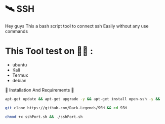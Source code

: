 # 🛰 SSH
Hey guys This a bash script tool to connect ssh Easily without any use commands


# This Tool test on 👨‍💻 :

- ubuntu
- Kali
- Termux
- debian


🛑 Installation And Requirements 🛑

```bash
apt-get update && apt-get upgrade -y && apt-get install open-ssh -y && apt-get install git -y
```


```bash
git clone https://github.com/Dark-Legends/SSH && cd SSH
```


```bash
chmod +x sshPort.sh && ./sshPort.sh 
```
